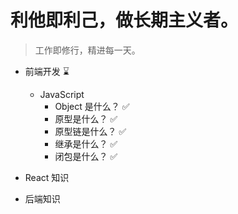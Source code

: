 <!-- docs/README.md -->
# 利他即利己，做长期主义者。

> 工作即修行，精进每一天。

- 前端开发  ⌛️ 
   - JavaScript 
     - Object 是什么？ ✅ 
     - 原型是什么？ ✅
     - 原型链是什么？ ✅
     - 继承是什么？ ✅
     - 闭包是什么？ ✅
     
- React 知识
- 后端知识



